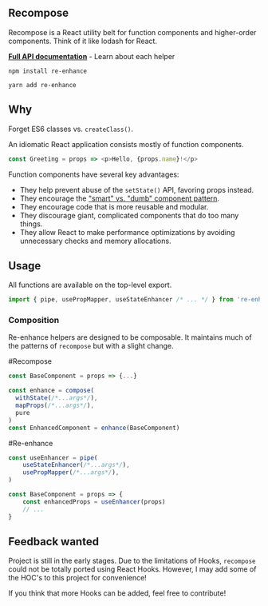 ## Recompose

Recompose is a React utility belt for function components and higher-order components. Think of it like lodash for React.

[**Full API documentation**](docs/API.md) - Learn about each helper

```
npm install re-enhance
```

```
yarn add re-enhance
```

## Why

Forget ES6 classes vs. `createClass()`.

An idiomatic React application consists mostly of function components.

```js
const Greeting = props => <p>Hello, {props.name}!</p>
```

Function components have several key advantages:

-   They help prevent abuse of the `setState()` API, favoring props instead.
-   They encourage the ["smart" vs. "dumb" component pattern](https://medium.com/@dan_abramov/smart-and-dumb-components-7ca2f9a7c7d0).
-   They encourage code that is more reusable and modular.
-   They discourage giant, complicated components that do too many things.
-   They allow React to make performance optimizations by avoiding unnecessary checks and memory allocations.

## Usage

All functions are available on the top-level export.

```js
import { pipe, usePropMapper, useStateEnhancer /* ... */ } from 're-enhance'
```

### Composition

Re-enhance helpers are designed to be composable. It maintains much of the patterns of `recompose` but with a slight change.



#Recompose

```js
const BaseComponent = props => {...}

const enhance = compose(
  withState(/*...args*/),
  mapProps(/*...args*/),
  pure
)
const EnhancedComponent = enhance(BaseComponent)
```

#Re-enhance

```js
const useEnhancer = pipe(
    useStateEnhancer(/*...args*/),
    usePropMapper(/*...args*/),
)

const BaseComponent = props => {
    const enhancedProps = useEnhancer(props)
    // ...
}
```

## Feedback wanted

Project is still in the early stages. Due to the limitations of Hooks, `recompose` could not be totally ported using React Hooks. However, I may add some of the HOC's to this project for convenience!

If you think that more Hooks can be added, feel free to contribute!
